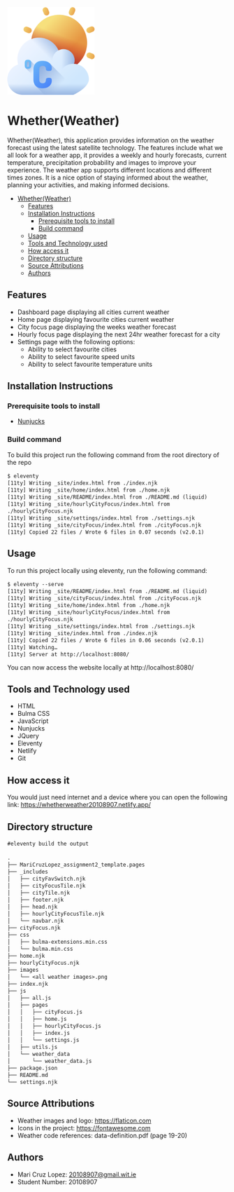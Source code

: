 <img src="images/logo.png" width="200" height="200" />

# Whether(Weather)
Whether(Weather), this application provides information on the weather forecast using the latest satellite technology.
The features include what we all look for a weather app, it provides a weekly and hourly forecasts, current temperature, precipitation probability and images to improve your experience.
The weather app supports different locations and different times zones. It is a nice option of staying informed about the weather, planning your activities, and making informed decisions.

- [Whether(Weather)](#whetherweather)
  - [Features](#features)
  - [Installation Instructions](#installation-instructions)
    - [Prerequisite tools to install](#prerequisite-tools-to-install)
    - [Build command](#build-command)
  - [Usage](#usage)
  - [Tools and Technology used](#tools-and-technology-used)
  - [How access it](#how-access-it)
  - [Directory structure](#directory-structure)
  - [Source Attributions](#source-attributions)
  - [Authors](#authors)


## Features
- Dashboard page displaying all cities current weather
- Home page displaying favourite cities current weather
- City focus page displaying the weeks weather forecast
- Hourly focus page displaying the next 24hr weather forecast for a city
- Settings page with the following options:
    - Ability to select favourite cities
    - Ability to select favourite speed units
    - Ability to select favourite temperature units

## Installation Instructions

### Prerequisite tools to install
- [Nunjucks](https://mozilla.github.io/nunjucks/getting-started.html)

### Build command
To build this project run the following command from the root directory of the repo
``` console
$ eleventy
[11ty] Writing _site/index.html from ./index.njk
[11ty] Writing _site/home/index.html from ./home.njk
[11ty] Writing _site/README/index.html from ./README.md (liquid)
[11ty] Writing _site/hourlyCityFocus/index.html from ./hourlyCityFocus.njk
[11ty] Writing _site/settings/index.html from ./settings.njk
[11ty] Writing _site/cityFocus/index.html from ./cityFocus.njk
[11ty] Copied 22 files / Wrote 6 files in 0.07 seconds (v2.0.1)
```

## Usage
To run this project locally using eleventy, run the following command:
``` console
$ eleventy --serve
[11ty] Writing _site/README/index.html from ./README.md (liquid)
[11ty] Writing _site/cityFocus/index.html from ./cityFocus.njk
[11ty] Writing _site/home/index.html from ./home.njk
[11ty] Writing _site/hourlyCityFocus/index.html from ./hourlyCityFocus.njk
[11ty] Writing _site/settings/index.html from ./settings.njk
[11ty] Writing _site/index.html from ./index.njk
[11ty] Copied 22 files / Wrote 6 files in 0.06 seconds (v2.0.1)
[11ty] Watching…
[11ty] Server at http://localhost:8080/
```

You can now access the website locally at http://localhost:8080/

## Tools and Technology used
- HTML
- Bulma CSS
- JavaScript
- Nunjucks
- JQuery
- Eleventy
- Netlify
- Git

## How access it
You would just need internet and a device where you can open the following link: https://whetherweather20108907.netlify.app/

## Directory structure
``` console
#eleventy build the output

.
├── MariCruzLopez_assignment2_template.pages
├── _includes
│   ├── cityFavSwitch.njk
│   ├── cityFocusTile.njk
│   ├── cityTile.njk
│   ├── footer.njk
│   ├── head.njk
│   ├── hourlyCityFocusTile.njk
│   └── navbar.njk
├── cityFocus.njk
├── css
│   ├── bulma-extensions.min.css
│   └── bulma.min.css
├── home.njk
├── hourlyCityFocus.njk
├── images
│   └── <all weather images>.png
├── index.njk
├── js
│   ├── all.js
│   ├── pages
│   │   ├── cityFocus.js
│   │   ├── home.js
│   │   ├── hourlyCityFocus.js
│   │   ├── index.js
│   │   └── settings.js
│   ├── utils.js
│   └── weather_data
│       └── weather_data.js
├── package.json
├── README.md
└── settings.njk
```

## Source Attributions
- Weather images and logo: https://flaticon.com
- Icons in the project: https://fontawesome.com
- Weather code references: data-definition.pdf (page 19-20) 

## Authors

- Mari Cruz Lopez: 20108907@gmail.wit.ie
- Student Number: 20108907